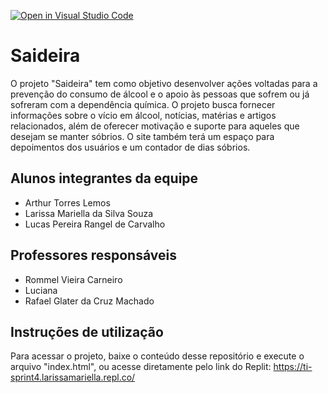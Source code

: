 [![Open in Visual Studio Code](https://classroom.github.com/assets/open-in-vscode-718a45dd9cf7e7f842a935f5ebbe5719a5e09af4491e668f4dbf3b35d5cca122.svg)](https://classroom.github.com/online_ide?assignment_repo_id=10827418&assignment_repo_type=AssignmentRepo)
# Saideira

O projeto "Saideira" tem como objetivo desenvolver ações voltadas para a prevenção do consumo de álcool e o apoio às pessoas que sofrem ou já sofreram com a dependência química. O projeto busca fornecer informações sobre o vício em álcool, notícias, matérias e artigos relacionados, além de oferecer motivação e suporte para aqueles que desejam se manter sóbrios. O site também terá um espaço para depoimentos dos usuários e um contador de dias sóbrios.
## Alunos integrantes da equipe

* Arthur Torres Lemos
* Larissa Mariella da Silva Souza 
* Lucas Pereira Rangel de Carvalho

## Professores responsáveis

* Rommel Vieira Carneiro
* Luciana
* Rafael Glater da Cruz Machado

## Instruções de utilização

Para acessar o projeto, baixe o conteúdo desse repositório e execute o arquivo "index.html", ou acesse diretamente pelo link do Replit: https://ti-sprint4.larissamariella.repl.co/
